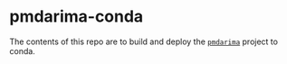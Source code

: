# pmdarima-conda

The contents of this repo are to build and deploy the [`pmdarima`](https://github.com/alkaline-ml/pmdarima) project to conda.
